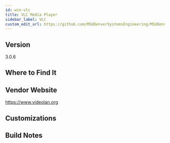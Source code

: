 ```yaml
---
id: win-vlc
title: VLC Media Player
sidebar_label: VLC
custom_edit_url: https://github.com/MSUDenverSystemsEngineering/MSUDenverSystemsEngineering.github.io/edit/source/docs/software-win-vlc.md
---
```


## Version
3.0.6

## Where to Find It

## Vendor Website
https://www.videolan.org

## Customizations

## Build Notes
